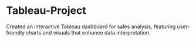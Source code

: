 # Tableau-Project
Created an interactive Tableau dashboard for sales analysis, featuring user-friendly charts and visuals that enhance data interpretation.
